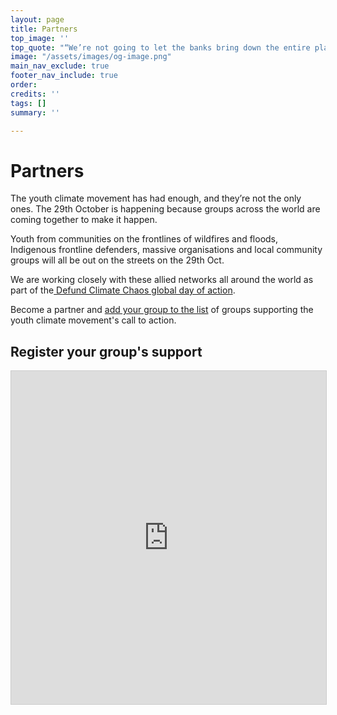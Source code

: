 ```yaml
---
layout: page
title: Partners
top_image: ''
top_quote: "“We’re not going to let the banks bring down the entire planet too”"
image: "/assets/images/og-image.png"
main_nav_exclude: true
footer_nav_include: true
order: 
credits: ''
tags: []
summary: ''

---
```

# Partners

The youth climate movement has had enough, and they’re not the only ones. The 29th October is happening because groups across the world are coming together to make it happen.

Youth from communities on the frontlines of wildfires and floods, Indigenous frontline defenders, massive organisations and local community groups will all be out on the streets on the 29th Oct.

We are working closely with these allied networks all around the world as part of the[ Defund Climate Chaos global day of action](/).

Become a partner and [add your group to the list](#register-your-groups-support) of groups supporting the youth climate movement's call to action.

## Register your group's support

<script src="https://static.airtable.com/js/embed/embed_snippet_v1.js"></script><iframe class="airtable-embed airtable-dynamic-height" src="https://airtable.com/embed/shrgvGc0v5EnhbWxu?backgroundColor=red" frameborder="0" onmousewheel="" width="100%" height="533" style="background: transparent; border: 1px solid #ccc;"></iframe>